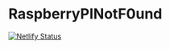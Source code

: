 # RaspberryPINotF0und
[![Netlify Status](https://api.netlify.com/api/v1/badges/9420c4b1-3465-481a-b297-8134a8bdb351/deploy-status)](https://app.netlify.com/sites/androidnotf0und/deploys)
